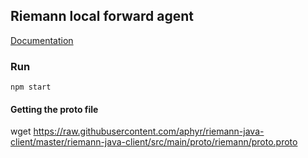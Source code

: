 ## Riemann local forward agent
[Documentation](https://docs.google.com/document/d/1kMyjnLxM17YhrZ7WF-AlX1dK650M5MhlweG3iwTfgfg)

### Run
```
npm start
```

#### Getting the proto file
wget https://raw.githubusercontent.com/aphyr/riemann-java-client/master/riemann-java-client/src/main/proto/riemann/proto.proto
